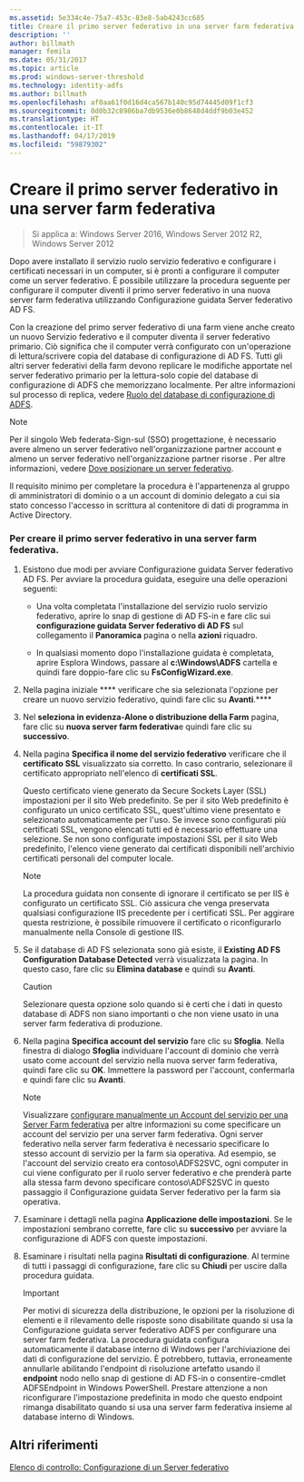 ```yaml
---
ms.assetid: 5e334c4e-75a7-453c-83e8-5ab4243cc685
title: Creare il primo server federativo in una server farm federativa
description: ''
author: billmath
manager: femila
ms.date: 05/31/2017
ms.topic: article
ms.prod: windows-server-threshold
ms.technology: identity-adfs
ms.author: billmath
ms.openlocfilehash: af0aa61f0d16d4ca567b140c95d74445d09f1cf3
ms.sourcegitcommit: 0d0b32c8986ba7db9536e0b8648d4ddf9b03e452
ms.translationtype: HT
ms.contentlocale: it-IT
ms.lasthandoff: 04/17/2019
ms.locfileid: "59879302"
---
```

# <a name="create-the-first-federation-server-in-a-federation-server-farm"></a>Creare il primo server federativo in una server farm federativa

 >Si applica a: Windows Server 2016, Windows Server 2012 R2, Windows Server 2012

Dopo avere installato il servizio ruolo servizio federativo e configurare i certificati necessari in un computer, si è pronti a configurare il computer come un server federativo. È possibile utilizzare la procedura seguente per configurare il computer diventi il primo server federativo in una nuova server farm federativa utilizzando Configurazione guidata Server federativo AD FS.  
  
Con la creazione del primo server federativo di una farm viene anche creato un nuovo Servizio federativo e il computer diventa il server federativo primario. Ciò significa che il computer verrà configurato con un'operazione di lettura\/scrivere copia del database di configurazione di AD FS. Tutti gli altri server federativi della farm devono replicare le modifiche apportate nel server federativo primario per la lettura\-solo copie del database di configurazione di ADFS che memorizzano localmente. Per altre informazioni sul processo di replica, vedere [Ruolo del database di configurazione di ADFS](../../ad-fs/technical-reference/The-Role-of-the-AD-FS-Configuration-Database.md).  
  
> [!NOTE]  
> Per il singolo Web federata\-Sign\-sul \(SSO\) progettazione, è necessario avere almeno un server federativo nell'organizzazione partner account e almeno un server federativo nell'organizzazione partner risorse . Per altre informazioni, vedere [Dove posizionare un server federativo](https://technet.microsoft.com/library/dd807127.aspx).  
  
Il requisito minimo per completare la procedura è l'appartenenza al gruppo di amministratori di dominio o a un account di dominio delegato a cui sia stato concesso l'accesso in scrittura al contenitore di dati di programma in Active Directory.  
  
### <a name="to-create-the-first-federation-server-in-a-federation-server-farm"></a>Per creare il primo server federativo in una server farm federativa.  
  
1.  Esistono due modi per avviare Configurazione guidata Server federativo AD FS. Per avviare la procedura guidata, eseguire una delle operazioni seguenti:  
  
    -   Una volta completata l'installazione del servizio ruolo servizio federativo, aprire lo snap di gestione di AD FS\-in e fare clic sui **configurazione guidata Server federativo di AD FS** sul collegamento il **Panoramica** pagina o nella **azioni** riquadro.  
  
    -   In qualsiasi momento dopo l'installazione guidata è completata, aprire Esplora Windows, passare al **c:\\Windows\\ADFS** cartella e quindi fare doppio\-fare clic su **FsConfigWizard.exe**.  
  
2.  Nella pagina iniziale **** verificare che sia selezionata l'opzione per creare un nuovo servizio federativo, quindi fare clic su **Avanti**.****  
  
3.  Nel **seleziona in evidenza\-Alone o distribuzione della Farm** pagina, fare clic su **nuova server farm federativa**e quindi fare clic su **successivo**.  
  
4.  Nella pagina **Specifica il nome del servizio federativo** verificare che il **certificato SSL** visualizzato sia corretto. In caso contrario, selezionare il certificato appropriato nell'elenco di **certificati SSL**.  
  
    Questo certificato viene generato da Secure Sockets Layer \(SSL\) impostazioni per il sito Web predefinito. Se per il sito Web predefinito è configurato un unico certificato SSL, quest'ultimo viene presentato e selezionato automaticamente per l'uso. Se invece sono configurati più certificati SSL, vengono elencati tutti ed è necessario effettuare una selezione. Se non sono configurate impostazioni SSL per il sito Web predefinito, l'elenco viene generato dai certificati disponibili nell'archivio certificati personali del computer locale.  
  
    > [!NOTE]  
    > La procedura guidata non consente di ignorare il certificato se per IIS è configurato un certificato SSL. Ciò assicura che venga preservata qualsiasi configurazione IIS precedente per i certificati SSL. Per aggirare questa restrizione, è possibile rimuovere il certificato o riconfigurarlo manualmente nella Console di gestione IIS.  
  
5.  Se il database di AD FS selezionata sono già esiste, il **Existing AD FS Configuration Database Detected** verrà visualizzata la pagina. In questo caso, fare clic su **Elimina database** e quindi su **Avanti**.  
  
    > [!CAUTION]  
    > Selezionare questa opzione solo quando si è certi che i dati in questo database di ADFS non siano importanti o che non viene usato in una server farm federativa di produzione.  
  
6.  Nella pagina **Specifica account del servizio** fare clic su **Sfoglia**. Nella finestra di dialogo **Sfoglia** individuare l'account di dominio che verrà usato come account del servizio nella nuova server farm federativa, quindi fare clic su **OK**. Immettere la password per l'account, confermarla e quindi fare clic su **Avanti**.  
  
    > [!NOTE]  
    > Visualizzare [configurare manualmente un Account del servizio per una Server Farm federativa](Manually-Configure-a-Service-Account-for-a-Federation-Server-Farm.md) per altre informazioni su come specificare un account del servizio per una server farm federativa. Ogni server federativo nella server farm federativa è necessario specificare lo stesso account di servizio per la farm sia operativa. Ad esempio, se l'account del servizio creato era contoso\\ADFS2SVC, ogni computer in cui viene configurato per il ruolo server federativo e che prenderà parte alla stessa farm devono specificare contoso\\ADFS2SVC in questo passaggio il Configurazione guidata Server federativo per la farm sia operativa.  
  
7.  Esaminare i dettagli nella pagina **Applicazione delle impostazioni**. Se le impostazioni sembrano corrette, fare clic su **successivo** per avviare la configurazione di ADFS con queste impostazioni.  
  
8.  Esaminare i risultati nella pagina **Risultati di configurazione**. Al termine di tutti i passaggi di configurazione, fare clic su **Chiudi** per uscire dalla procedura guidata.  
  
    > [!IMPORTANT]  
    > Per motivi di sicurezza della distribuzione, le opzioni per la risoluzione di elementi e il rilevamento delle risposte sono disabilitate quando si usa la Configurazione guidata server federativo ADFS per configurare una server farm federativa. La procedura guidata configura automaticamente il database interno di Windows per l'archiviazione dei dati di configurazione del servizio. È potrebbero, tuttavia, erroneamente annullarle abilitando l'endpoint di risoluzione artefatto usando il **endpoint** nodo nello snap di gestione di AD FS\-in o consentire\-cmdlet ADFSEndpoint in Windows PowerShell. Prestare attenzione a non riconfigurare l'impostazione predefinita in modo che questo endpoint rimanga disabilitato quando si usa una server farm federativa insieme al database interno di Windows.  
  
## <a name="additional-references"></a>Altri riferimenti  
[Elenco di controllo: Configurazione di un Server federativo](Checklist--Setting-Up-a-Federation-Server.md)  
  


